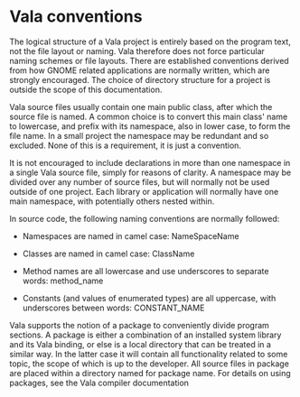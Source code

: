 

Vala conventions
================

The logical structure of a Vala project is entirely based on the program text, not the file layout or naming. Vala therefore does not force particular naming schemes or file layouts. There are established conventions derived from how GNOME related applications are normally written, which are strongly encouraged. The choice of directory structure for a project is outside the scope of this documentation.

Vala source files usually contain one main public class, after which the source file is named. A common choice is to convert this main class'
name to lowercase, and prefix with its namespace, also in lower case, to form the file name. In a small project the namespace may be redundant and so excluded. None of this is a requirement, it is just a convention.

It is not encouraged to include declarations in more than one namespace in a single Vala source file, simply for reasons of clarity. A namespace may be divided over any number of source files, but will normally not be used outside of one project. Each library or application will normally have one main namespace, with potentially others nested within.

In source code, the following naming conventions are normally followed:

-   Namespaces are named in camel case: NameSpaceName

-   Classes are named in camel case: ClassName

-   Method names are all lowercase and use underscores to separate
    words: method\_name

-   Constants (and values of enumerated types) are all uppercase, with
    underscores between words: CONSTANT\_NAME

Vala supports the notion of a package to conveniently divide program sections. A package is either a combination of an installed system library and its Vala binding, or else is a local directory that can be treated in a similar way. In the latter case it will contain all functionality related to some topic, the scope of which is up to the developer. All source files in package are placed within a directory named for package name. For details on using packages, see the Vala compiler documentation

